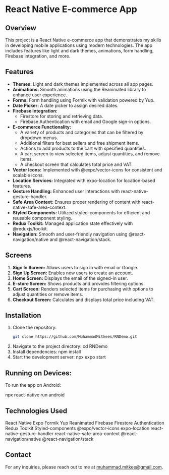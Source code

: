 # React Native E-commerce App

## Overview

This project is a React Native e-commerce app that demonstrates my skills in developing mobile applications using modern technologies. The app includes features like light and dark themes, animations, form handling, Firebase integration, and more.

## Features

- **Themes:** Light and dark themes implemented across all app pages.
- **Animations:** Smooth animations using the Reanimated library to enhance user experience.
- **Forms:** Form handling using Formik with validation powered by Yup.
- **Date Picker:** A date picker to assign desired dates.
- **Firebase Integration:**
  - Firestore for storing and retrieving data.
  - Firebase Authentication with email and Google sign-in options.
- **E-commerce Functionality:**
  - A variety of products and categories that can be filtered by dropdown menus.
  - Additional filters for best sellers and free shipment items.
  - Actions to add products to the cart with specified quantities.
  - A cart screen to view selected items, adjust quantities, and remove items.
  - A checkout screen that calculates total price and VAT.
- **Vector Icons:** Implemented with @expo/vector-icons for consistent and scalable icons.
- **Location Services:** Integrated with expo-location for location-based features.
- **Gesture Handling:** Enhanced user interactions with react-native-gesture-handler.
- **Safe Area Context:** Ensures proper rendering of content with react-native-safe-area-context.
- **Styled Components:** Utilized styled-components for efficient and reusable component styling.
- **Redux Toolkit:** Managed application state effectively with @reduxjs/toolkit.
- **Navigation:** Smooth and user-friendly navigation using @react-navigation/native and @react-navigation/stack.

## Screens

1. **Sign In Screen:** Allows users to sign in with email or Google.
2. **Sign Up Screen:** Enables new users to create an account.
3. **Home Screen:** Displays the email of the signed-in user.
4. **E-store Screen:** Shows products and provides filtering options.
5. **Cart Screen:** Renders selected items for purchasing with options to adjust quantities or remove items.
6. **Checkout Screen:** Calculates and displays total price including VAT.

## Installation

1. Clone the repository:
   ```bash
   git clone https://github.com/MuhammadMitkees/RNDemo.git
   ```
2. Navigate to the project directory:
   cd RNDemo
3. Install dependencies:
   npm install
4. Start the development server:
   npx expo start

## Running on Devices:

To run the app on Android:

npx react-native run android

## Technologies Used

React Native
Expo
Formik
Yup
Reanimated
Firebase
Firestore
Authentication
Redux Toolkit
Styled-components
@expo/vector-icons
expo-location
react-native-gesture-handler
react-native-safe-area-context
@react-navigation/native
@react-navigation/stack

## Contact

For any inquiries, please reach out to me at muhammad.mitkee@gmail.com.
